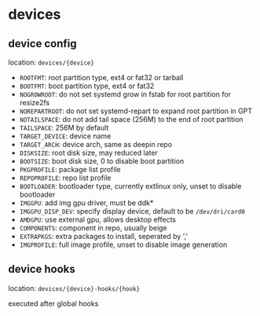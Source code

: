 # devices

## device config

location: `devices/{device}`

- `ROOTFMT`: root partition type, ext4 or fat32 or tarball
- `BOOTFMT`: boot partition type, ext4 or fat32
- `NOGROWROOT`: do not set systemd grow in fstab for root partition for resize2fs
- `NOREPARTROOT`: do not set systemd-repart to expand root partition in GPT
- `NOTAILSPACE`: do not add tail space (256M) to the end of root partition
- `TAILSPACE`: 256M by default
- `TARGET_DEVICE`: device name
- `TARGET_ARCH`: device arch, same as deepin repo
- `DISKSIZE`: root disk size, may reduced later
- `BOOTSIZE`: boot disk size, 0 to disable boot partition
- `PKGPROFILE`: package list profile
- `REPOPROFILE`: repo list profile
- `BOOTLOADER`: bootloader type, currently extlinux only, unset to disable bootloader
- `IMGGPU`: add img gpu driver, must be ddk*
- `IMGGPU_DISP_DEV`: specify display device, default to be `/dev/dri/card0`
- `AMDGPU`: use external gpu, allows desktop effects
- `COMPONENTS`: component in repo, usually beige
- `EXTRAPKGS`: extra packages to install, seperated by ','
- `IMGPROFILE`: full image profile, unset to disable image generation

## device hooks

location: `devices/{device}-hooks/{hook}`

executed after global hooks
